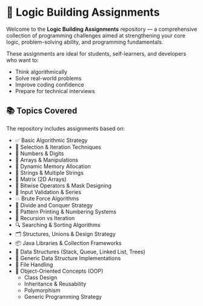 # 🧠 Logic Building Assignments

Welcome to the **Logic Building Assignments** repository — a comprehensive collection of programming challenges aimed at strengthening your core logic, problem-solving ability, and programming fundamentals.

These assignments are ideal for students, self-learners, and developers who want to:
- Think algorithmically
- Solve real-world problems
- Improve coding confidence
- Prepare for technical interviews

## 📚 Topics Covered

The repository includes assignments based on:

- ✅ Basic Algorithmic Strategy  
- 🔁 Selection & Iteration Techniques  
- 🔢 Numbers & Digits  
- 🧮 Arrays & Manipulations  
- 💾 Dynamic Memory Allocation  
- 🧵 Strings & Multiple Strings  
- 🧱 Matrix (2D Arrays)  
- 🔣 Bitwise Operators & Mask Designing  
- 🧾 Input Validation & Series  
- 💥 Brute Force Algorithms  
- 🔪 Divide and Conquer Strategy  
- 🧩 Pattern Printing & Numbering Systems  
- 🧠 Recursion vs Iteration  
- 🔍 Searching & Sorting Algorithms  
- 🗂️ Structures, Unions & Design Strategy  
- 📦 Java Libraries & Collection Frameworks  
- 🌳 Data Structures (Stack, Queue, Linked List, Trees)  
- 🧬 Generic Data Structure Implementations  
- 🧰 File Handling  
- 🧱 Object-Oriented Concepts (OOP)  
  - Class Design  
  - Inheritance & Reusability  
  - Polymorphism  
  - Generic Programming Strategy

